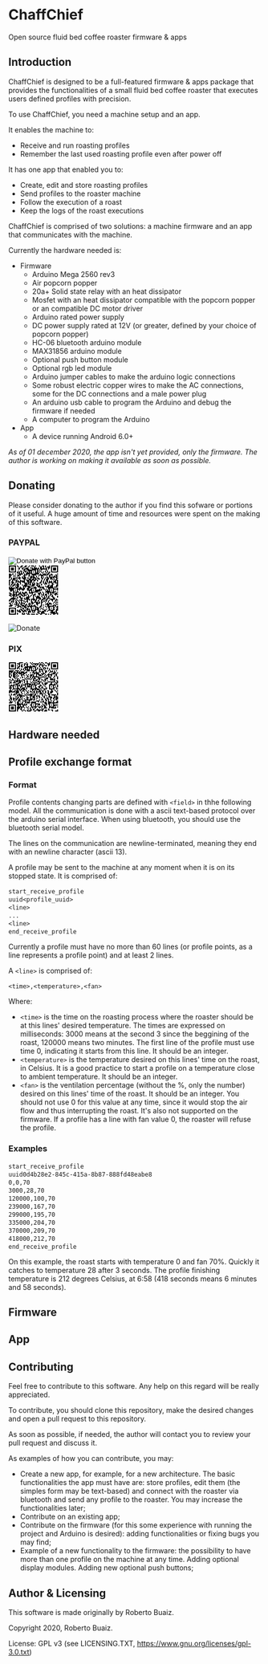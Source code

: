 # ChaffChief
Open source fluid bed coffee roaster firmware &amp; apps

## Introduction

ChaffChief is designed to be a full-featured firmware & apps package that provides the functionalities of a small fluid bed coffee roaster that executes users defined profiles with precision.

To use ChaffChief, you need a machine setup and an app.

It enables the machine to:
- Receive and run roasting profiles
- Remember the last used roasting profile even after power off

It has one app that enabled you to:
- Create, edit and store roasting profiles
- Send profiles to the roaster machine
- Follow the execution of a roast
- Keep the logs of the roast executions

ChaffChief is comprised of two solutions: a machine firmware and an app that communicates with the machine.

Currently the hardware needed is:
- Firmware
  - Arduino Mega 2560 rev3
  - Air popcorn popper
  - 20a+ Solid state relay with an heat dissipator
  - Mosfet with an heat dissipator compatible with the popcorn popper or an compatible DC motor driver
  - Arduino rated power supply
  - DC power supply rated at 12V (or greater, defined by your choice of popcorn popper)
  - HC-06 bluetooth arduino module
  - MAX31856 arduino module
  - Optional push button module
  - Optional rgb led module
  - Arduino jumper cables to make the arduino logic connections
  - Some robust electric copper wires to make the AC connections, some for the DC connections and a male power plug
  - An arduino usb cable to program the Arduino and debug the firmware if needed
  - A computer to program the Arduino
- App
  - A device running Android 6.0+

*As of 01 december 2020, the app isn't yet provided, only the firmware. The author is working on making it available as soon as possible.*

## Donating

Please consider donating to the author if you find this sofware or portions of it useful. A huge amount of time and resources were spent on the making of this software.

### PAYPAL
<form action="https://www.paypal.com/donate" method="post" target="_top">
<input type="hidden" name="cmd" value="_donations" />
<input type="hidden" name="business" value="NUHKNZCBCPCLQ" />
<input type="hidden" name="item_name" value="Doações para projetos de programação de código aberto" />
<input type="hidden" name="currency_code" value="BRL" />
<input type="image" src="https://www.paypalobjects.com/en_US/i/btn/btn_donateCC_LG.gif" border="0" name="submit" title="PayPal - The safer, easier way to pay online!" alt="Donate with PayPal button" />
<img alt="" border="0" src="https://www.paypal.com/en_BR/i/scr/pixel.gif" width="1" height="1" />
</form>

<img src="site/images/donation_paypal_qrcode.png" width="100">

![Donate](https://www.paypal.com/cgi-bin/webscr?cmd=_donations&business=NUHKNZCBCPCLQ&item_name=Doa%C3%A7%C3%B5es+para+projetos+de+programa%C3%A7%C3%A3o+de+c%C3%B3digo+aberto&currency_code=BRL)

### PIX
<img src="site/images/donation_pix_qrcode.png" width="100">

## Hardware needed

## Profile exchange format

### Format

Profile contents changing parts are defined with `<field>` in thhe following model. All the communication is done with a ascii text-based protocol over the arduino serial interface. When using bluetooth, you should use the bluetooth serial model.

The lines on the communication are newline-terminated, meaning they end with an newline character (ascii 13).

A profile may be sent to the machine at any moment when it is on its stopped state. It is comprised of:

```
start_receive_profile
uuid<profile_uuid>
<line>
...
<line>
end_receive_profile
```

Currently a profile must have no more than 60 lines (or profile points, as a line represents a profile point) and at least 2 lines.

A `<line>` is comprised of:

```
<time>,<temperature>,<fan>
```

Where:
- `<time>` is the time on the roasting process where the roaster should be at this lines' desired temperature. The times are expressed on milliseconds: 3000 means at the second 3 since the beggining of the roast, 120000 means two minutes. The first line of the profile must use time 0, indicating it starts from this line. It should be an integer.
- `<temperature>` is the temperature desired on this lines' time on the roast, in Celsius. It is a good practice to start a profile on a temperature close to ambient temperature. It should be an integer.
- `<fan>` is the ventilation percentage (without the %, only the number) desired on this lines' time of the roast. It should be an integer. You should not use 0 for this value at any time, since it would stop the air flow and thus interrupting the roast. It's also not supported on the firmware. If a profile has a line with fan value 0, the roaster will refuse the profile.

### Examples

```
start_receive_profile
uuid0d4b28e2-845c-415a-8b87-888fd48eabe8
0,0,70
3000,28,70
120000,100,70
239000,167,70
299000,195,70
335000,204,70
370000,209,70
418000,212,70
end_receive_profile
```

On this example, the roast starts with temperature 0 and fan 70%. Quickly it catches to temperature 28 after 3 seconds. The profile finishing temperature is 212 degrees Celsius, at 6:58 (418 seconds means 6 minutes and 58 seconds).

## Firmware

## App

## Contributing

Feel free to contribute to this software. Any help on this regard will be really appreciated.

To contribute, you should clone this repository, make the desired changes and open a pull request to this repository.

As soon as possible, if needed, the author will contact you to review your pull request and discuss it.

As examples of how you can contribute, you may:

- Create a new app, for example, for a new architecture. The basic functionalities the app must have are: store profiles, edit them (the simples form may be text-based) and connect with the roaster via bluetooth and send any profile to the roaster. You may increase the functionalities later;
- Contribute on an existing app;
- Contribute on the firmware (for this some experience with running the project and Arduino is desired): adding functionalities or fixing bugs you may find;
- Example of a new functionality to the firmware: the possibility to have more than one profile on the machine at any time. Adding optional display modules. Adding new optional push buttons;
## Author & Licensing

This software is made originally by Roberto Buaiz.

Copyright 2020, Roberto Buaiz.

License: GPL v3 (see LICENSING.TXT, https://www.gnu.org/licenses/gpl-3.0.txt)